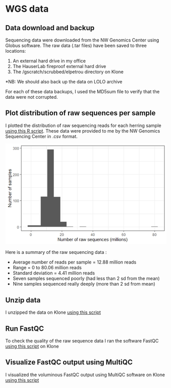 
# WGS data

## Data download and backup

Sequencing data were downloaded from the NW Genomics Center using Globus software. The raw data (.tar files) have been saved to three locations:
  1. An external hard drive in my office
  2. The HauserLab fireproof external hard drive
  3. The /gscratch/scrubbed/elpetrou directory on Klone

*NB: We should also back up the data on LOLO archive

For each of these data backups, I used the MD5sum file to verify that the data were not corrupted. 

## Plot distribution of raw sequences per sample

I plotted the distribution of raw sequencing reads for each herring sample [using this R script](https://github.com/EleniLPetrou/herring_whole_genome_sequencing/blob/6131687bd581f88f8a08c3e23cd06f516001c82b/Scripts/plot_distro_raw_seqs.R).
These data were provided to me by the NW Genomics Sequencing Center in .csv format. 

![raw seq distro](https://github.com/EleniLPetrou/herring_whole_genome_sequencing/blob/11a515129c73adc8c18a78f0db3a0f224e851bee/Markdown/raw_seq_distro.jpeg) 

Here is a summary of the raw sequencing data :
  - Average number of reads per sample = 12.88 million reads
  - Range = 0 to 80.06 million reads
  - Standard deviation = 4.41 million reads
  - Seven samples sequenced poorly (had less than 2 sd from the mean)
  - Nine samples sequenced really deeply (more than 2 sd from mean)

## Unzip data

I unzipped the data on Klone [using this script](https://github.com/EleniLPetrou/herring_whole_genome_sequencing/blob/102c8f2fcdacae63b32a074be61be1d13fdb52a1/Scripts/gunzip.sh)

## Run FastQC

To check the quality of the raw sequence data I ran the software FastQC [using this script](https://github.com/EleniLPetrou/herring_whole_genome_sequencing/blob/102c8f2fcdacae63b32a074be61be1d13fdb52a1/Scripts/fastqc.sh) on Klone

## Visualize FastQC output using MultiQC

I visualized the voluminous FastQC output using MultiQC software on Klone [using this script](https://github.com/EleniLPetrou/herring_whole_genome_sequencing/blob/102c8f2fcdacae63b32a074be61be1d13fdb52a1/Scripts/multiqc.sh)

